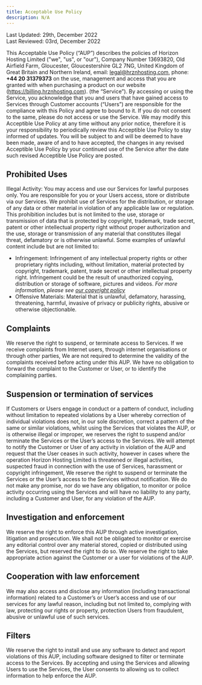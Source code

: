 ```yaml
---
title: Acceptable Use Policy
description: N/A
---
```

Last Updated: 29th, December 2022 <br/>
Last Reviewed: 03rd, December 2022

This Acceptable Use Policy (“AUP”) describes the policies of Horizon Hosting Limited ("we", "us", or "our"), Company Number 13693820, Old
Airfield Farm, Gloucester, Gloucestershire GL2 7NG, United Kingdom of Great
Britain and Northern Ireland, email: legal@hrznhosting.com, phone:
**+44 20 31379373** on the use, management and access that you are granted with when
purchasing a product on our website (https://billing.hrznhosting.com). (the
“Service”). By accessing or using the Service, you acknowledge that you and users
that have gained access to Services through Customer accounts (“Users”) are
responsible for the compliance with this Policy and agree to bound to it. If you do not
consent to the same, please do not access or use the Service.
We may modify this Acceptible Use Policy at any time without any prior notice, therefore it is your responsibility to periodically review this Acceptible Use Policy to stay informed of updates. 
You will be subject to and will be deemed to have been made, aware of and to have accepted, the changes in any revised Acceptible Use Policy by your continued use of the Service after the date such revised Acceptible Use Policy are posted.  


## Prohibited Uses

Illegal Activity: You may access and use our Services for lawful
purposes only. You are responsible for you or your Users access, store or distribute
via our Services. We prohibit use of Services for the
distribution, or storage of any data or other material in violation of any applicable law
or regulation. This prohibition includes but is not limited to the use, storage or
transmission of data that is protected by copyright, trademark, trade secret, patent or
other intellectual property right without proper authorization and the use, storage or
transmission of any material that constitutes illegal threat, defamatory or is otherwise
unlawful. Some examples of unlawful content include but are not limited to:
- Infringement: Infringement of any intellectual property rights or other
proprietary rights including, without limitation, material protected by copyright,
trademark, patent, trade secret or other intellectual property right.
Infringement could be the result of unauthorized copying, distribution or
storage of software, pictures and videos. *For more information, please see [our copyright policy](/legal/copyright-policy)*
- Offensive Materials: Material that is unlawful, defamatory, harassing,
threatening, harmful, invasive of privacy or publicity rights, abusive or
otherwise objectionable.


## Complaints

We reserve the right to suspend, or terminate access to Services. If we receive complaints from Internet users, through internet organisations or
through other parties, We are not required to determine the validity of
the complaints received before acting under this AUP. We have no
obligation to forward the complaint to the Customer or User, or to identify the
complaining parties.


## Suspension or termination of services

If Customers or Users engage in conduct or a pattern of conduct, including without
limitation to repeated violations by a User whereby correction of individual violations
does not, in our sole discretion, correct a pattern of the same or
similar violations, whilst using the Services that violates the AUP, or is otherwise
illegal or improper, we reserves the right to suspend and/or terminate
the Services or the User’s access to the Services. We will attempt to
notify the Customer or User of any activity in violation of the AUP and request that
the User ceases in such activity, however in cases where the operation Horizon
Hosting Limited is threatened or illegal activities, suspected fraud in connection with the
use of Services, harassment or copyright infringement, We reserve
the right to suspend or terminate the Services or the User’s access to the Services
without notification.
We do not make any promise, nor do we have any
obligation, to monitor or police activity occurring using the Services and will have no
liability to any party, including a Customer and User, for any violation of the AUP.


## Investigation and enforcement

We reserve the right to enforce this AUP through
active investigation, litigation and prosecution. We shall not be
obligated to monitor or exercise any editorial control over any material stored, copied
or distributed using the Services, but reserved the right to do so. We
reserve the right to take appropriate action against the Customer or a user for
violations of the AUP.


## Cooperation with law enforcement

We may also access and disclose any information (including
transactional information) related to a Customer’s or User’s access and use of
our services for any lawful reason, including but not limited to,
complying with law, protecting our rights or property, protection Users
from fraudulent, abusive or unlawful use of such services.


## Filters

We reserve the right to install and use any software to detect and
report violations of this AUP, including software designed to filter or terminate access
to the Services. By accepting and using the Services and allowing Users to use the
Services, the User consents to allowing us to collect information to help
enforce the AUP.